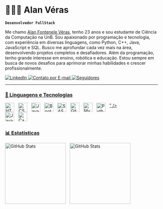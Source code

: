 # 🧑🏻‍💻 Alan Véras

**`Desenvolvedor FullStack`**

Me chamo [Alan Fontenele Véras](https://www.linkedin.com/in/alan-f-a118a4125/), tenho 23 anos e sou estudante de Ciência da Computação na UnB. Sou apaixonado por programação e tecnologia, com experiência em diversas linguagens, como Python, C++, Java, JavaScript e SQL. Busco me aprofundar cada vez mais na área, desenvolvendo projetos completos e desafiadores. Além da programação, tenho grande interesse em ensino, robótica e educação. Estou sempre em busca de novos desafios para aprimorar minhas habilidades e crescer profissionalmente.

<p align="left">
    <a href="https://www.linkedin.com/in/alan-f-a118a4125/" target="_blank">
        <img 
            alt="LinkedIn" 
            title="Me siga no LinkedIn" 
            src="https://custom-icon-badges.demolab.com/badge/-LinkedIn-0077B5?logo=linkedinalanveras&logoColor=white&style=for-the-badge"
        />
    </a>
    <a href="mailto:alannfveras@gmail.com?subject=Contato%20Importante&body=Olá%20Alan,%0A%0AEstou%20entrando%20em%20contato%20porque...">
        <img 
            alt="Contato por E-mail" 
            title="Enviar e-mail" 
            src="https://custom-icon-badges.demolab.com/badge/Contato-E05D44?logo=email&logoColor=white&style=for-the-badge&labelColor=CE4630"
        />
    </a>
    <a href="https://github.com/verasalan?tab=followers" target="_blank">
        <img 
            alt="Seguidores" 
            title="Me siga no GitHub" 
            src="https://custom-icon-badges.demolab.com/github/followers/verasalan?color=000003&labelColor=000003ba&style=for-the-badge&logo=github&label=verasalan&logoColor=white"
        />
</p>

---

### 🤖 Linguagens e Tecnologias

<img 
    align="left" 
    alt="HTML"
    title="HTML" 
    width="30px" 
    style="padding-right: 10px;" 
    src="https://cdn.jsdelivr.net/gh/devicons/devicon@latest/icons/html5/html5-original.svg" 
/>

<img 
    align="left" 
    alt="CSS" 
    title="CSS"
    width="30px" 
    style="padding-right: 10px;" 
    src="https://cdn.jsdelivr.net/gh/devicons/devicon@latest/icons/css3/css3-original.svg" 
/>

<img 
    align="left" 
    alt="JavaScript" 
    title="JavaScript"
    width="30px" 
    style="padding-right: 10px;" 
    src="https://cdn.jsdelivr.net/gh/devicons/devicon@latest/icons/javascript/javascript-original.svg" 
/>

<img 
    align="left" 
    alt="Bootstrap"
    title="Bootstrap" 
    width="30px" 
    style="padding-right: 10px;" 
    src="https://cdn.jsdelivr.net/gh/devicons/devicon@latest/icons/bootstrap/bootstrap-original.svg" 
/>

<img 
    align="left" 
    alt="SASS" 
    title="SASS"
    width="30px" 
    style="padding-right: 10px;" 
    src="https://cdn.jsdelivr.net/gh/devicons/devicon@latest/icons/sass/sass-original.svg" 
/>

<img 
    align="left" 
    alt="Git" 
    title="Git"
    width="30px" 
    style="padding-right: 10px;" 
    src="https://cdn.jsdelivr.net/gh/devicons/devicon@latest/icons/git/git-original.svg" 
/>
<img 
    align="left" 
    alt="MySQL" 
    title="MySQL"
    width="30px" 
    style="padding-right: 10px;" 
    src="https://cdn.jsdelivr.net/gh/devicons/devicon@latest/devicon.min.css"> " 
/>
<img 
    align="left" 
    alt="Python" 
    title="Python"
    width="30px" 
    style="padding-right: 10px;" 
    src="https://cdn.jsdelivr.net/gh/devicons/devicon@latest/icons/python/python-original.svg" 
/>

 <img 
    align="left" 
    alt="Java" 
    title="Java"
    width="30px" 
    style="padding-right: 10px;" 
    src="https://cdn.jsdelivr.net/gh/devicons/devicon@latest/icons/java/java-original.svg" />


<img 
    align="left" 
    alt="C++" 
    title="C++"
    width="30px" 
    style="padding-right: 10px;"
    src="https://cdn.jsdelivr.net/gh/devicons/devicon@latest/icons/cplusplus/cplusplus-original.svg" />
        
<br/>
<br/>

### 📊 Estatísticas

<p>
  <img 
    align="left" 
    alt="GitHub Stats" 
    height="200" 
    style="padding-right: 10px;" 
    src="https://github-readme-stats.vercel.app/api?username=verasalan&show_icons=true&theme=dark&include_all_commits=true&locale=pt-br" 
  />

<img 
      align="left" 
      alt="GitHub Stats" 
      height="200" 
      src="https://github-readme-stats.vercel.app/api/top-langs/?username=verasalan&theme=dark&layout=compact&custom_title=Tecnologias&langs_count=9" 
  />

</p>

